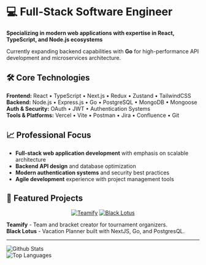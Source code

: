 # 💻 Full-Stack Software Engineer
**Specializing in modern web applications with expertise in React, TypeScript, and Node.js ecosystems**

Currently expanding backend capabilities with **Go** for high-performance API development and microservices architecture.

## 🛠️ Core Technologies
**Frontend:** React • TypeScript • Next.js • Redux • Zustand • TailwindCSS <br/>
**Backend:** Node.js • Express.js • Go • PostgreSQL • MongoDB • Mongoose <br/>
**Auth & Security:** OAuth • JWT • Authentication Systems <br/>
**Tools & Platforms:** Vercel • Vite • Postman • Jira • Confluence • Git

## 📈 Professional Focus
- **Full-stack web application development** with emphasis on scalable architecture
- **Backend API design** and database optimization
- **Modern authentication systems** and security best practices
- **Agile development** experience with project management tools

## 🚀 Featured Projects

<div align="center">

[![Teamify](https://github-readme-stats.vercel.app/api/pin/?username=camachoo1&repo=team-randomizer&theme=tokyonight)](https://github.com/camachoo1/team-randomizer)
[![Black Lotus](https://github-readme-stats.vercel.app/api/pin/?username=camachoo1&repo=black-lotus&theme=tokyonight)](https://github.com/camachoo1/black-lotus)

</div>

**Teamify** - Team and bracket creator for tournament organizers. <br/>
**Black Lotus** - Vacation Planner built with NextJS, Go, and PostgresQL.

---
![Github Stats](https://github-readme-streak-stats.herokuapp.com/?user=camachoo1&theme=tokyonight&hide_border=false&show_icons=true&count_private=true)<br/>
![Top Languages](https://github-readme-stats.vercel.app/api/top-langs/?username=camachoo1&theme=tokyonight&hide_border=false&layout=compact&count_private=true)
